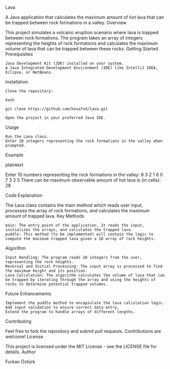 Lava

A Java application that calculates the maximum amount of hot lava that can be trapped between rock formations in a valley.
Overview

This project simulates a volcanic eruption scenario where lava is trapped between rock formations. The program takes an array of integers representing the heights of rock formations and calculates the maximum volume of lava that can be trapped between these rocks.
Getting Started
Prerequisites

    Java Development Kit (JDK) installed on your system.
    A Java Integrated Development Environment (IDE) like IntelliJ IDEA, Eclipse, or NetBeans.

Installation

    Clone the repository:

    bash

    git clone https://github.com/hosafxd/lava.git

    Open the project in your preferred Java IDE.

Usage

    Run the Lava class.
    Enter 10 integers representing the rock formations in the valley when prompted.

Example

plaintext

Enter 10 numbers representing the rock formations in the valley: 
8 3 2 1 6 0 7 3 2 5
There can be maximum observable amount of hot lava is (in cells): 28

Code Explanation

The Lava class contains the main method which reads user input, processes the array of rock formations, and calculates the maximum amount of trapped lava.
Key Methods

    main: The entry point of the application. It reads the input, initializes the arrays, and calculates the trapped lava.
    puddle: This method (to be implemented) will contain the logic to compute the maximum trapped lava given a 1D array of rock heights.

Algorithm

    Input Handling: The program reads 10 integers from the user, representing the rock heights.
    Reversal and Initial Processing: The input array is processed to find the maximum height and its position.
    Lava Calculation: The algorithm calculates the volume of lava that can be trapped by iterating through the array and using the heights of rocks to determine potential trapped volumes.

Future Enhancements

    Implement the puddle method to encapsulate the lava calculation logic.
    Add input validation to ensure correct data entry.
    Extend the program to handle arrays of different lengths.

Contributing

Feel free to fork the repository and submit pull requests. Contributions are welcome!
License

This project is licensed under the MIT License - see the LICENSE file for details.
Author

Furkan Öztürk
